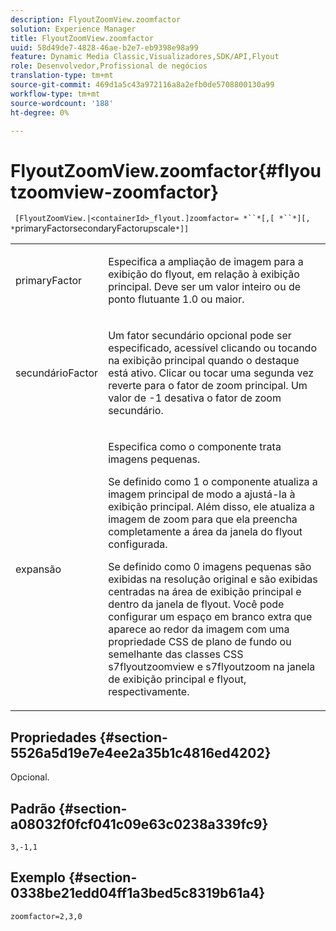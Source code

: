 ```yaml
---
description: FlyoutZoomView.zoomfactor
solution: Experience Manager
title: FlyoutZoomView.zoomfactor
uuid: 58d49de7-4828-46ae-b2e7-eb9398e98a99
feature: Dynamic Media Classic,Visualizadores,SDK/API,Flyout
role: Desenvolvedor,Profissional de negócios
translation-type: tm+mt
source-git-commit: 469d1a5c43a972116a8a2efb0de5708800130a99
workflow-type: tm+mt
source-wordcount: '188'
ht-degree: 0%

---
```



# FlyoutZoomView.zoomfactor{#flyoutzoomview-zoomfactor}

` [FlyoutZoomView.|<containerId>_flyout.]zoomfactor= *``*[,[ *``*][, *`primaryFactorsecondaryFactorupscale`*]]`

<table id="table_9B98C97485DD4DEB8A6ECBCE8DF6B886"> 
 <tbody> 
  <tr> 
   <td colname="col1"> <p> <span class="codeph"> <span class="varname"> primaryFactor</span> </span> </p> </td> 
   <td colname="col2"> <p> Especifica a ampliação de imagem para a exibição do flyout, em relação à exibição principal. Deve ser um valor inteiro ou de ponto flutuante <span class="codeph"> 1.0</span> ou maior. </p> </td> 
  </tr> 
  <tr> 
   <td colname="col1"> <p> <span class="codeph"> <span class="varname"> secundárioFactor</span> </span> </p> </td> 
   <td colname="col2"> <p> Um fator secundário opcional pode ser especificado, acessível clicando ou tocando na exibição principal quando o destaque está ativo. Clicar ou tocar uma segunda vez reverte para o fator de zoom principal. Um valor de <span class="codeph"> -1</span> desativa o fator de zoom secundário. </p> </td> 
  </tr> 
  <tr> 
   <td colname="col1"> <p><span class="codeph"><span class="varname"> expansão</span></span> </p> </td> 
   <td colname="col2"> <p>Especifica como o componente trata imagens pequenas. </p> <p>Se definido como <span class="codeph"> 1</span> o componente atualiza a imagem principal de modo a ajustá-la à exibição principal. Além disso, ele atualiza a imagem de zoom para que ela preencha completamente a área da janela do flyout configurada. </p> <p>Se definido como <span class="codeph"> 0</span> imagens pequenas são exibidas na resolução original e são exibidas centradas na área de exibição principal e dentro da janela de flyout. Você pode configurar um espaço em branco extra que aparece ao redor da imagem com uma propriedade CSS de plano de fundo ou semelhante das classes CSS <span class="codeph"> s7flyoutzoomview</span> e <span class="codeph"> s7flyoutzoom</span> na janela de exibição principal e flyout, respectivamente. </p> </td> 
  </tr> 
 </tbody> 
</table>

## Propriedades {#section-5526a5d19e7e4ee2a35b1c4816ed4202}

Opcional.

## Padrão {#section-a08032f0fcf041c09e63c0238a339fc9}

`3,-1,1`

## Exemplo {#section-0338be21edd04ff1a3bed5c8319b61a4}

`zoomfactor=2,3,0`
